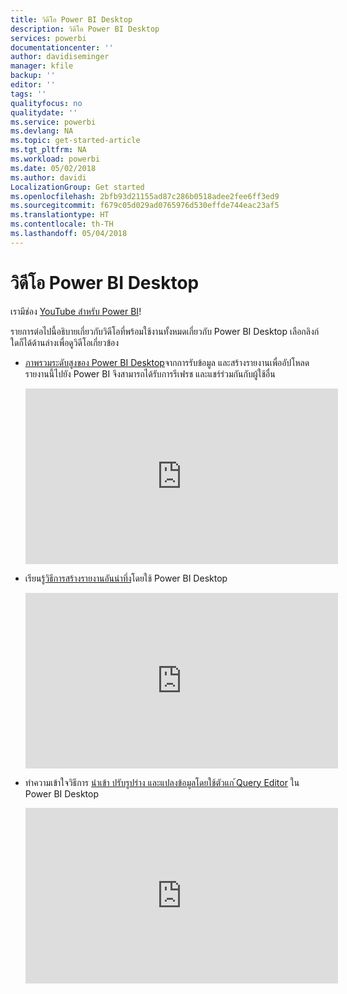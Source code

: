 ```yaml
---
title: วิดีโอ Power BI Desktop
description: วิดีโอ Power BI Desktop
services: powerbi
documentationcenter: ''
author: davidiseminger
manager: kfile
backup: ''
editor: ''
tags: ''
qualityfocus: no
qualitydate: ''
ms.service: powerbi
ms.devlang: NA
ms.topic: get-started-article
ms.tgt_pltfrm: NA
ms.workload: powerbi
ms.date: 05/02/2018
ms.author: davidi
LocalizationGroup: Get started
ms.openlocfilehash: 2bfb93d21155ad87c286b0518adee2fee6ff3ed9
ms.sourcegitcommit: f679c05d029ad0765976d530effde744eac23af5
ms.translationtype: HT
ms.contentlocale: th-TH
ms.lasthandoff: 05/04/2018
---
```

# <a name="power-bi-desktop-videos"></a>วิดีโอ Power BI Desktop
เรามีช่อง [YouTube สำหรับ Power BI](http://www.youtube.com/playlist?list=PL1N57mwBHtN2q1WbU5O29rrn_A0lkVv9p)!

รายการต่อไปนี้อธิบายเกี่ยวกับวิดีโอที่พร้อมใช้งานทั้งหมดเกี่ยวกับ Power BI Desktop เลือกลิงก์ใดก็ได้ด้านล่างเพื่อดูวิดีโอเกี่ยวข้อง

- [ภาพรวมระดับสูงของ Power BI Desktop](https://www.youtube.com/watch?v=Qgam9M8I0xA)จากการรับข้อมูล และสร้างรายงานเพื่ออัปโหลดรายงานนี้ไปยัง Power BI จึงสามารถได้รับการรีเฟรช และแชร์ร่วมกันกับผู้ใช้อื่น  
  
  <iframe width="500" height="281" src="https://www.youtube.com/embed/Qgam9M8I0xA" frameborder="0" allowfullscreen></iframe> 
  
- เรียนรู้[วิธีการสร้างรายงานอันน่าทึ่ง](https://www.youtube.com/watch?v=ByIUx-HmQbw)โดยใช้ Power BI Desktop
  
  <iframe width="500" height="281" src="https://www.youtube.com/embed/IMAsitQ2cAc" frameborder="0" allowfullscreen></iframe>  
  
- ทำความเข้าใจวิธีการ [นำเข้า ปรับรูปร่าง และแปลงข้อมูลโดยใช้ตัวแก ้Query Editor](https://www.youtube.com/watch?v=ByIUx-HmQbw) ใน Power BI Desktop
  
  <iframe width="500" height="281" src="https://www.youtube.com/embed/ByIUx-HmQbw" frameborder="0" allowfullscreen></iframe>

